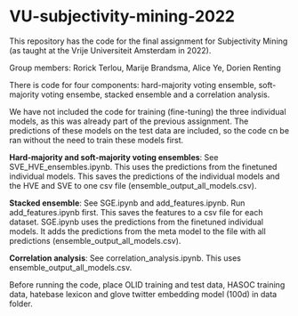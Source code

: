 # VU-subjectivity-mining-2022

This repository has the code for the final assignment for Subjectivity Mining (as taught at the Vrije Universiteit Amsterdam in 2022). 

Group members: Rorick Terlou, Marije Brandsma, Alice Ye, Dorien Renting

There is code for four components: hard-majority voting ensemble, soft-majority voting ensembe, stacked ensemble and a correlation analysis.

We have not included the code for training (fine-tuning) the three individual models, as this was already part of the previous assignment. The predictions of these models on the test data are included, so the code cn be ran without the need to train these models first. 

**Hard-majority and soft-majority voting ensembles**: See SVE_HVE_ensembles.ipynb. This uses the predictions from the finetuned individual models. This saves the predictions of the individual models and the HVE and SVE to one csv file (ensemble_output_all_models.csv). 

**Stacked ensemble**: See SGE.ipynb and add_features.ipynb. Run add_features.ipynb first. This saves the features to a csv file for each dataset. SGE.ipynb uses the predictions from the finetuned individual models. It adds the predictions from the meta model to the file with all predictions (ensemble_output_all_models.csv). 

**Correlation analysis**: See correlation_analysis.ipynb. This uses ensemble_output_all_models.csv.


Before running the code, place OLID training and test data, HASOC training data, hatebase lexicon and glove twitter embedding model (100d) in data folder.
